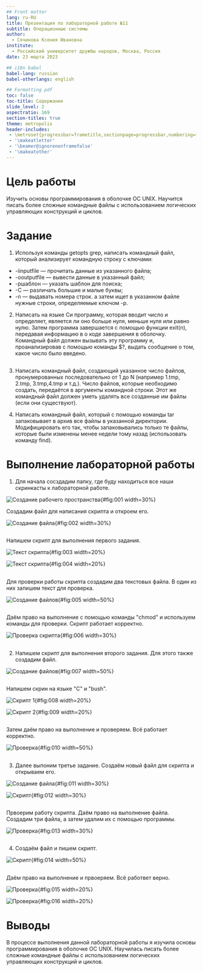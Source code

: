 ```yaml
---
## Front matter
lang: ru-RU
title: Презентация по лабораторной работе №11
subtitle: Операционные системы
author:
  - Сячинова Ксения Ивановна
institute:
  - Российский университет дружбы народов, Москва, Россия
date: 23 марта 2023

## i18n babel
babel-lang: russian
babel-otherlangs: english

## Formatting pdf
toc: false
toc-title: Содержание
slide_level: 2
aspectratio: 169
section-titles: true
theme: metropolis
header-includes:
 - \metroset{progressbar=frametitle,sectionpage=progressbar,numbering=fraction}
 - '\makeatletter'
 - '\beamer@ignorenonframefalse'
 - '\makeatother'
---
```


# Цель работы

Изучить основы программирования в оболочке ОС UNIX. Научится писать более сложные командные файлы с использованием логических управляющих конструкций и циклов.

# Задание

1. Используя команды getopts grep, написать командный файл, который анализирует
командную строку с ключами:
- -iinputfile — прочитать данные из указанного файла;
- -ooutputfile — вывести данные в указанный файл;
- -pшаблон — указать шаблон для поиска;
- -C — различать большие и малые буквы;
- -n — выдавать номера строк.
а затем ищет в указанном файле нужные строки, определяемые ключом -p.

2. Написать на языке Си программу, которая вводит число и определяет, является ли оно
больше нуля, меньше нуля или равно нулю. Затем программа завершается с помощью
функции exit(n), передавая информацию в о коде завершения в оболочку. Командный файл должен вызывать эту программу и, проанализировав с помощью команды $?, выдать сообщение о том, какое число было введено.

##

3. Написать командный файл, создающий указанное число файлов, пронумерованных последовательно от 1 до N (например 1.tmp, 2.tmp, 3.tmp,4.tmp и т.д.). Число файлов, которые необходимо создать, передаётся в аргументы командной строки. Этот же командный файл должен уметь удалять все созданные им файлы (если они существуют).

4. Написать командный файл, который с помощью команды tar запаковывает в архив все файлы в указанной директории. Модифицировать его так, чтобы запаковывались только те файлы, которые были изменены менее недели тому назад (использовать команду find).

# Выполнение лабораторной работы

1. Для начала сосздадим папку, где буду находиться все наши скринкасты к лабораторной работе. 

![Создание рабочего пространства](image/1.png){#fig:001 width=30%}

Создадим файл для написания скрипта и откроем его. 

![Создание файла](image/2.png){#fig:002 width=30%}

##

Напишем скрипт для выполнения первого задания. 

![Текст скрипта](image/3.png){#fig:003 width=20%}

![Текст скрипта](image/4.png){#fig:004 width=20%}

##

Для проверки работы скрипта создадим два текстовых файла. В один из них запишем текст для проверка.

![Cоздание файлов](image/5.png){#fig:005 width=50%}

##

Даём право на выполнение с помощью команды "chmod" и используем команды для проверки. Скрипт работает корректно.

![Проверка скрипта](image/6.png){#fig:006 width=30%}

##

2. Напишем скрипт для выполнения второго задания. Для этого также создадим файл. 

![Создание файлов](image/7.png){#fig:007 width=50%}

##

Напишем скрин на языке "C" и "bush". 

![Скрипт 1](image/8.png){#fig:008 width=20%}

![Скрипт 2](image/9.png){#fig:009 width=20%}

##

Затем даём право на выполнение и проверяем. Всё работает корректно. 

![Проверка](image/10.png){#fig:010 width=50%}

##

3. Далее выпоним третье задание. Создаём новый файл для скрипта и открываем его.

![Создание файла](image/11.png){#fig:011 width=30%}

![Скрипт](image/12.png){#fig:012 width=30%}

##

Првоерим работу скрипта. Даём право на выполнение файла. Создадим три файла, а затем удалим их с помощью программы.

![Проверка](image/13.png){#fig:013 width=30%}

##

4. Создаём файл и пишем скрипт. 

![Скрипт](image/14.png){#fig:014 width=50%}

##

Даём право на выполнение и првоеряем. Всё работвет верно.

![Проверка](image/15.png){#fig:015 width=20%}

![Проверка](image/16.png){#fig:016 width=20%}


# Выводы

В процессе выполнения данной лабораторной работы я изучила основы программирования в оболочке ОС UNIX. Научилась писать более сложные командные файлы с использованием логических управляющих конструкций и циклов.



